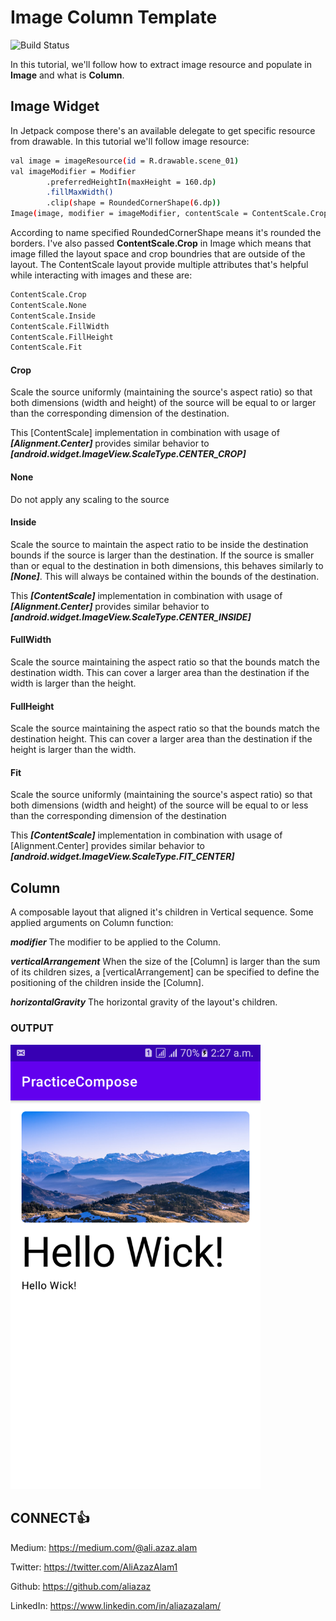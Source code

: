# Image Column Template

![Build Status](https://travis-ci.org/joemccann/dillinger.svg?branch=master)

In this tutorial, we'll follow how to extract image resource and populate in **Image** and what is **Column**.

## Image Widget

In Jetpack compose there's an available delegate to get specific resource from drawable. In this tutorial we'll follow image resource:

```sh
val image = imageResource(id = R.drawable.scene_01)
val imageModifier = Modifier
        .preferredHeightIn(maxHeight = 160.dp)
        .fillMaxWidth()
        .clip(shape = RoundedCornerShape(6.dp))
Image(image, modifier = imageModifier, contentScale = ContentScale.Crop)
```

According to name specified RoundedCornerShape means it's rounded the borders. I've also passed **ContentScale.Crop** in Image which means that image filled the layout space and crop boundries that are outside of the layout.
The ContentScale layout provide multiple attributes that's helpful while interacting with images and these are:

```sh
ContentScale.Crop
ContentScale.None
ContentScale.Inside
ContentScale.FillWidth
ContentScale.FillHeight
ContentScale.Fit
```

#### Crop
Scale the source uniformly (maintaining the source's aspect ratio) so that both dimensions (width and height) of the source will be equal to or larger than the corresponding dimension of the destination.

This [ContentScale] implementation in combination with usage of ***[Alignment.Center]*** provides similar behavior to ***[android.widget.ImageView.ScaleType.CENTER_CROP]***

#### None
Do not apply any scaling to the source

#### Inside
Scale the source to maintain the aspect ratio to be inside the destination bounds if the source is larger than the destination. If the source is smaller than or equal to the destination in both dimensions, this behaves similarly to ***[None]***. This will always be contained within the bounds of the destination.

This ***[ContentScale]*** implementation in combination with usage of ***[Alignment.Center]*** provides similar behavior to ***[android.widget.ImageView.ScaleType.CENTER_INSIDE]***

#### FullWidth
Scale the source maintaining the aspect ratio so that the bounds match the destination width. This can cover a larger area than the destination if the width is larger than the height.

#### FullHeight
Scale the source maintaining the aspect ratio so that the bounds match the destination height. This can cover a larger area than the destination if the height is larger than the width.

#### Fit
Scale the source uniformly (maintaining the source's aspect ratio) so that both dimensions (width and height) of the source will be equal to or less than the
corresponding dimension of the destination

This ***[ContentScale]*** implementation in combination with usage of [Alignment.Center] provides similar behavior to ***[android.widget.ImageView.ScaleType.FIT_CENTER]***

## Column
A composable layout that aligned it's children in Vertical sequence. Some applied arguments on Column function:

***modifier*** The modifier to be applied to the Column.

***verticalArrangement*** When the size of the [Column] is larger than the sum of its children sizes, a [verticalArrangement] can be specified to define the positioning of the children inside the [Column].

***horizontalGravity*** The horizontal gravity of the layout's children.


### OUTPUT
<img alt="Pic-1" src="https://github.com/AliAzaz/PracticeComposeExamples/blob/ImageColumnTemplate/pic_card.png" width="400"/>


## CONNECT👍
Medium: https://medium.com/@ali.azaz.alam

Twitter: https://twitter.com/AliAzazAlam1

Github: https://github.com/aliazaz

LinkedIn: https://www.linkedin.com/in/aliazazalam/
